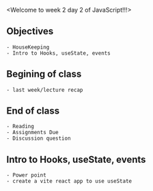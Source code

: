 <Welcome to week 2 day 2 of JavaScript!!!>

## Objectives
    - HouseKeeping
    - Intro to Hooks, useState, events

## Begining of class
    - last week/lecture recap

## End of class
    - Reading
    - Assignments Due
    - Discussion question

## Intro to Hooks, useState, events
    - Power point
    - create a vite react app to use useState

